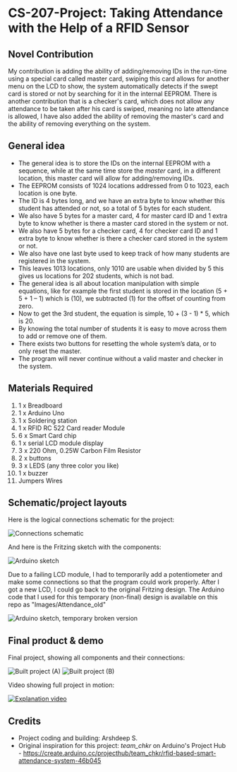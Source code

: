 # CS-207-Project: Taking Attendance with the Help of a RFID Sensor


## Novel Contribution
My contribution is adding the ability of adding/removing IDs in the run-time using a special card called master card, swiping this card allows for another menu on the LCD to show, the system automatically detects if the swept card is stored or not by searching for it in the internal EEPROM. There is another contribution that is a checker's card, which does not allow any attendance to be taken after his card is swiped, meaning no late attendance is allowed, I have also added the ability of removing the master's card and the ability of removing everything on the system.

## General idea
* The general idea is to store the IDs on the internal EEPROM with a sequence, while at the same time store the *master* card, in a different location, this master card will allow for adding/removing IDs.
* The EEPROM consists of 1024 locations addressed from 0 to 1023, each location is one byte.
* The ID is 4 bytes long, and we have an extra byte to know whether this student has attended or not, so a total of 5 bytes for each student.
* We also have 5 bytes for a master card, 4 for master card ID and 1 extra byte to know whether is there a master card stored in the system or not.
* We also have 5 bytes for a checker card, 4 for checker card ID and 1 extra byte to know whether is there a checker card stored in the system or not.
* We also have one last byte used to keep track of how many students are registered in the system.
* This leaves 1013 locations, only 1010 are usable when divided by 5 this gives us locations for 202 students, which is not bad. 
* The general idea is all about location manipulation with simple equations, like for example the first student is stored in the location (5 + 5 + 1 – 1) which is (10), we subtracted (1) for the offset of counting from zero.
* Now to get the 3rd student, the equation is simple, 10 + (3 - 1) \* 5, which is 20.
* By knowing the total number of students it is easy to move across them to add or remove one of them.
* There exists two buttons for resetting the whole system’s data, or to only reset the master.
* The program will never continue without a valid master and checker in the system.

## Materials Required
1. 1 x Breadboard
2. 1 x Arduino Uno
3. 1 x Soldering station
4. 1 x RFID RC 522 Card reader Module
5. 6 x Smart Card chip
6. 1 x serial LCD module display
7. 3 x 220 Ohm, 0.25W Carbon Film Resistor
8. 2 x buttons
9. 3 x LEDS (any three color you like)
10. 1 x buzzer
11. Jumpers Wires

## Schematic/project layouts
Here is the logical connections schematic for the project:

![Connections schematic](https://github.com/asr586/CS-207-Project/blob/main/Images/Connections.png?raw=true)

And here is the Fritzing sketch with the components:

![Arduino sketch](https://github.com/asr586/CS-207-Project/blob/main/Images/arduino_sketch.png?raw=true)

Due to a failing LCD module, I had to temporarily add a potentiometer and make some connections so that the program could work properly. After I got a new LCD, I could go back to the original Fritzing design. The Arduino code that I used for this temporary (non-final) design is available on this repo as "Images/Attendance_old"

![Arduino sketch, temporary broken version](https://github.com/asr586/CS-207-Project/blob/main/Images/arduino_sketch2.png?raw=true)


## Final product & demo
Final project, showing all components and their connections:

![Built project (A)](https://github.com/asr586/CS-207-Project/blob/main/Images/build_1.jpeg?raw=true)
![Built project (B)](https://github.com/asr586/CS-207-Project/blob/main/Images/build_2.jpeg?raw=true)

Video showing full project in motion:

[![Explanation video](https://img.youtube.com/vi/PqkwWktK4Xg/0.jpg)](https://www.youtube.com/watch?v=PqkwWktK4Xg)

## Credits
* Project coding and building: Arshdeep S.
* Original inspiration for this project: *team_chkr* on Arduino's Project Hub - https://create.arduino.cc/projecthub/team_chkr/rfid-based-smart-attendance-system-46b045

